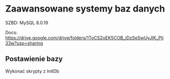 # Zaawansowane systemy baz danych

SZBD: MySQL 8.0.19

Docs: https://drive.google.com/drive/folders/1ToCS2oEK5COB_iDzSeSwUyJIK_PIj33w?usp=sharing

## Postawienie bazy

Wykonać skrypty z InitDb